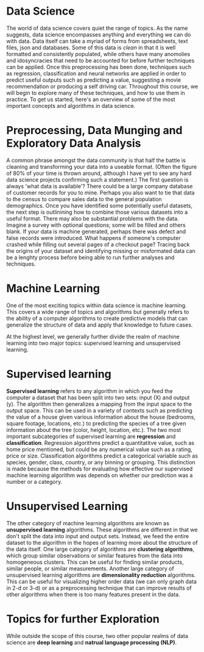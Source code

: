 
# Data Science

The world of data science covers quiet the range of topics. As the name suggests, data science encompasses anything and everything we can do with data. Data itself can take a myriad of forms from spreadsheets, text files, json and databases. Some of this data is *clean* in that it is well formatted and consistently populated, while others have many anomolies and idosyncracies that need to be accounted for before further techniques can be applied. Once this preprocessing has been done, techniques such as regression, classification and neural networks are applied in order to predict useful outputs such as predicting a value, suggesting a movie recommendation or producing a self driving car. Throughout this course, we will begin to explore many of these techniques, and how to use them in practice. To get us started, here's an overview of some of the most important concepts and algorithms in data science.

# Preprocessing, Data Munging and Exploratory Data Analysis

A common phrase amongst the data community is that half the battle is cleaning and transforming your data into a useable format. (Often the figure of 80% of your time is thrown around, although I have yet to see any hard data science projects confirming such a statement.) The first question is always 'what data is available'? There could be a large company database of customer records for you to mine. Perhaps you also want to tie that data to the census to compare sales data to the general population demographics. Once you have identified some potentially useful datasets, the next step is outlinining how to combine those various datasets into a useful format. There may also be substantial problems with the data. Imagine a survey with optional questions; some will be filled and others blank. If your data is machine generated, perhaps there was defect and false records were introduced. What happens if someone's computer crashed while filling out several pages of a checkout page? Tracing back the origins of your dataset and identifying missing or misformated data can be a lenghty process before being able to run further analyses and techniques.

# Machine Learning

One of the most exciting topics within data science is machine learning. This covers a wide range of topics and algorithms but generally refers to the ability of a computer algorithms to create predictive models that can generalize the structure of data and apply that knowledge to future cases.  

At the highest level, we generally further divide the realm of machine learning into two major topics: supervised learning and unsupervised learning. 

# Supervised learning
**Supervised learning** refers to any algorithm in which you feed the computer a dataset that has been split into two sets: input (X) and output (y). The algorithm then generalizes a mapping from the input space to the output space. This can be used in a variety of contexts such as predicting the value of a house given various information about the house (bedrooms, square footage, locations, etc.) to predicting the species of a tree given information about the tree (color, height, location, etc.). The two most important subcategories of supervised learning are **regression** and **classification**. Regression algorithms predict a quantitatitve value, such as home price mentioned, but could be any numerical value such as a rating, price or size. Classification algorithms predict a categorical variable such as species, gender, class, country, or any binning or grouping. This distinction is made because the methods for evaluating how effective our supervised machine learning algorithm was depends on whether our prediction was a number or a category.

# Unsupervised Learning

The other category of machine learning algorithms are known as **unsupervised learning** algorithms. These algorithms are different in that we don't split the data into input and output sets. Instead, we feed the entire dataset to the algorithm in the hopes of learning more about the structure of the data itself. One large category of algorithms are **clustering algorithms**, which group similar observations or similar features from the data into homogeneous clusters. This can be useful for finding similar products, similar people, or similar measurements. Another large category of unsupervised learning algorithms are **dimensionality reduction** algorithms. This can be useful for visualizing higher order data (we can only graph data  in 2-d or 3-d) or as a preprocessing technique that can improve results of other algorithms when there is too many features present in the data. 

# Topics for further Exploration
While outside the scope of this course, two other popular realms of data science are **deep learning** and **natrual language processing (NLP)**. 
